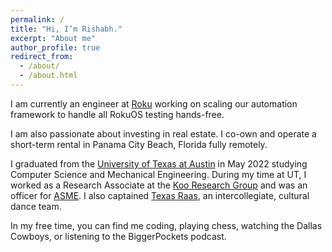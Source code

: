 ```yaml
---
permalink: /
title: "Hi, I’m Rishabh."
excerpt: "About me"
author_profile: true
redirect_from: 
  - /about/
  - /about.html
---
```


I am currently an engineer at [Roku](https://www.roku.com/) working on scaling our automation framework to handle all RokuOS testing hands-free.

I am also passionate about investing in real estate. I co-own and operate a short-term rental in Panama City Beach, Florida fully remotely.

I graduated from the [University of Texas at Austin](https://www.utexas.edu/) in May 2022 studying Computer Science and Mechanical Engineering. During my time at UT, I worked as a Research Associate at the [Koo Research Group](https://www.me.utexas.edu/people/faculty-directory/koo) and was an officer for [ASME](https://www.utasme.org/). I also captained [Texas Raas](https://utexas.campuslabs.com/engage/organization/texasraas), an intercollegiate, cultural dance team.

In my free time, you can find me coding, playing chess, watching the Dallas Cowboys, or listening to the BiggerPockets podcast.